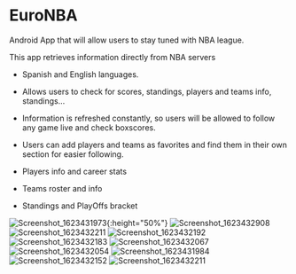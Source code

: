 # EuroNBA
Android App that will allow users to stay tuned with NBA league.

This app retrieves information directly from NBA servers

- Spanish and English languages.

- Allows users to check for scores, standings, players and teams info, standings...

- Information is refreshed constantly, so users will be allowed to follow any game live and check boxscores.

- Users can add players and teams as favorites and find them in their own section for easier following.

- Players info and career stats

- Teams roster and info

- Standings and PlayOffs bracket

![Screenshot_1623431973](https://user-images.githubusercontent.com/77646898/123550831-a258c380-d76f-11eb-9054-c677f8c108ab.png){:height="50%"}
![Screenshot_1623432908](https://user-images.githubusercontent.com/77646898/123550843-abe22b80-d76f-11eb-81c1-5091993aa8f4.png)
![Screenshot_1623432211](https://user-images.githubusercontent.com/77646898/123550845-af75b280-d76f-11eb-98ee-9871501f707f.png)
![Screenshot_1623432192](https://user-images.githubusercontent.com/77646898/123550849-b3093980-d76f-11eb-93d1-1269755bb848.png)
![Screenshot_1623432183](https://user-images.githubusercontent.com/77646898/123550851-b4d2fd00-d76f-11eb-8825-d90e1c13a45e.png)
![Screenshot_1623432067](https://user-images.githubusercontent.com/77646898/123550853-b6042a00-d76f-11eb-9068-58c330ad16a0.png)
![Screenshot_1623432054](https://user-images.githubusercontent.com/77646898/123550856-b8668400-d76f-11eb-8dfd-711205dbbeb9.png)
![Screenshot_1623431984](https://user-images.githubusercontent.com/77646898/123550862-bd2b3800-d76f-11eb-9d9b-e9f3b2b5d1e5.png)
![Screenshot_1623432152](https://user-images.githubusercontent.com/77646898/123550865-c1efec00-d76f-11eb-8a32-37e68236cac9.png)
![Screenshot_1623432211](https://user-images.githubusercontent.com/77646898/123550868-c3211900-d76f-11eb-8432-be1b216f478f.png)
